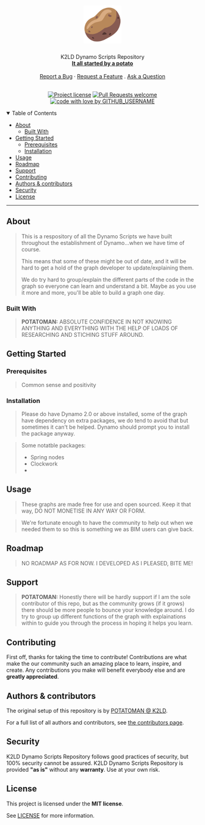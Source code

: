 <h1 align="center">
  <a href="https://github.com/potatoman2023/DynamoScripts">
    <!-- Please provide path to your logo here -->
    <img src="docs/images/potato-svgrepo-com.svg" alt="Logo" width="100" height="100">
  </a>
</h1>

<div align="center">
  K2LD Dynamo Scripts Repository
  <br />
  <a href="#about"><strong>It all started by a potato </strong></a>
  <br />
  <br />
  <a href="https://github.com/GITHUB_USERNAME/REPO_SLUG/issues/new?assignees=&labels=bug&template=01_BUG_REPORT.md&title=bug%3A+">Report a Bug</a>
  ·
  <a href="https://github.com/GITHUB_USERNAME/REPO_SLUG/issues/new?assignees=&labels=enhancement&template=02_FEATURE_REQUEST.md&title=feat%3A+">Request a Feature</a>
  .
  <a href="https://github.com/GITHUB_USERNAME/REPO_SLUG/issues/new?assignees=&labels=question&template=04_SUPPORT_QUESTION.md&title=support%3A+">Ask a Question</a>
</div>

<div align="center">
<br />

[![Project license](https://img.shields.io/badge/license-MIT-a5668b?color=a5668b
)](LICENSE)
[![Pull Requests welcome](https://img.shields.io/badge/PRs-welcome-ff69b4.svg?style=flat-square)](https://github.com/GITHUB_USERNAME/REPO_SLUG/issues?q=is%3Aissue+is%3Aopen+label%3A%22help+wanted%22)
[![code with love by GITHUB_USERNAME](https://img.shields.io/badge/%3C%2F%3E%20with%20%E2%99%A5%20by-POTATOMAN-ff1414.svg?style=flat-square)](https://github.com/potatoman2023)

</div>

<details open="open">
<summary>Table of Contents</summary>

- [About](#about)
  - [Built With](#built-with)
- [Getting Started](#getting-started)
  - [Prerequisites](#prerequisites)
  - [Installation](#installation)
- [Usage](#usage)
- [Roadmap](#roadmap)
- [Support](#support)
- [Contributing](#contributing)
- [Authors \& contributors](#authors--contributors)
- [Security](#security)
- [License](#license)

</details>

---

## About

> This is a respository of all the Dynamo Scripts we have built throughout the establishment of Dynamo...when we have time of course.
>
> This means that some of these might be out of date, and it will be hard to get a hold of the graph developer to update/explaining them. 
>
> We do try hard to group/explain the different parts of the code in the graph so everyone can learn and understand a bit. Maybe as you use it more and more, you'll be able to build a graph one day.


### Built With

> **POTATOMAN:** ABSOLUTE CONFIDENCE IN NOT KNOWING ANYTHING AND EVERYTHING WITH THE HELP OF LOADS OF RESEARCHING AND STICHING STUFF AROUND.

## Getting Started

### Prerequisites

> Common sense and positivity 

### Installation

> Please do have Dynamo 2.0 or above installed, some of the graph have dependency on extra packages, we do tend to avoid that but sometimes it can't be helped. Dynamo should prompt you to install the package anyway. 

>Some notatble packages:
> - Spring nodes
> - Clockwork
> - 

## Usage

>These graphs are made free for use and open sourced. Keep it that way, DO NOT MONETISE IN ANY WAY OR FORM. 

>We're fortunate enough to have the community to help out when we needed them to so this is something we as BIM users can give back.

## Roadmap

>NO ROADMAP AS FOR NOW. I DEVELOPED AS I PLEASED, BITE ME!

## Support

> **POTATOMAN:** Honestly there will be hardly support if I am the sole contributor of this repo, but as the community grows (if it grows) there should be more people to bounce your knowledge around. I do try to group up different functions of the graph with explainations within to guide you through the process in hoping it helps you learn.

## Contributing

First off, thanks for taking the time to contribute! Contributions are what make the our community such an amazing place to learn, inspire, and create. Any contributions you make will benefit everybody else and are **greatly appreciated**.

## Authors & contributors

The original setup of this repository is by [POTATOMAN @ K2LD](https://github.com/potatoman2023).

For a full list of all authors and contributors, see [the contributors page](https://github.com/potatoman2023/DynamoScripts/contributors).

## Security

K2LD Dynamo Scripts Repository follows good practices of security, but 100% security cannot be assured.
K2LD Dynamo Scripts Repository is provided **"as is"** without any **warranty**. Use at your own risk.

## License

This project is licensed under the **MIT license**.

See [LICENSE](LICENSE) for more information.

